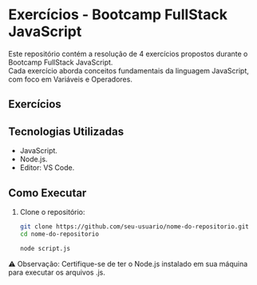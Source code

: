# Exercícios - Bootcamp FullStack JavaScript

Este repositório contém a resolução de 4 exercícios propostos durante o Bootcamp FullStack JavaScript.  
Cada exercício aborda conceitos fundamentais da linguagem JavaScript, com foco em Variáveis e Operadores.

## Exercícios

## Tecnologias Utilizadas

- JavaScript.
- Node.js.
- Editor: VS Code.

## Como Executar

1. Clone o repositório:
   ```bash
   git clone https://github.com/seu-usuario/nome-do-repositorio.git
   cd nome-do-repositorio

   node script.js

⚠️ Observação: Certifique-se de ter o Node.js instalado em sua máquina para executar os arquivos .js.